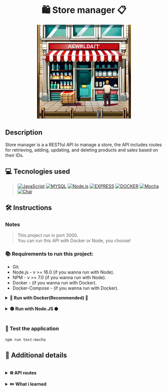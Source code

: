 <h1 align="center">🛍️  Store manager  📋</h1>

<div align='center'>
<img width='300' alt="store-img" src="./store.jpg">
</div>

## Description
<p>Store manager is a a RESTful API to manage a store, the API includes routes for retrieving, adding, updating, and deleting products and sales based on their IDs.</p>

## 💻 Tecnologies used
> [![JavaScript][JavaScript]][JavaScript-url]
[![MYSQL][MYSQL]][MYSQL-url]
[![Node.js][Node.js]][Node.js-url]
[![EXPRESS][EXPRESS]][EXPRESS-url]
[![DOCKER][DOCKER]][DOCKER-url]
[![Mocha][Mocha]][Mocha-url]
[![Chai][Chai]][Chai-url]

## 🛠️ Instructions

### Notes
>This project run in port 3000.<br/>
>You can run this API with Docker or Node, you choose!

### 📚 Requirements to run this project:
- Git.
- Node.js - v >= 16.0 (if you wanna run with Node).
- NPM - v >= 7.0 (if you wanna run with Node).
- Docker - (if you wanna run with Docker).
- Docker-Compose - (if you wanna run with Docker).


<details>
    <summary><strong>🐳 Run with Docker(Recommended) 🐳</strong></summary>
    
```bash
# Clone the repo
git clone git@github.com:caiobacode/api-store-manager.git

# Enter in repo
cd api-store-manager

# Run DockerCompose
docker-compose up -d
```
</details><br/>

<details>
    <summary><strong>🟢 Run with Node.JS ⬢</strong></summary>

```bash
# Clone the repo
git clone https://github.com/caiobacode/api-talker-manager.git

# Enter in repo
cd api-talker-manager

# Install dependencies
npm install
```
Now, you need to config your MySQL database
- First, define environment variables in your .env file;

```bash
# Create databse
npm run restore

# Start the application
npm start
```

</details><br/>

### <strong>🧪 Test the application</strong>

```bash
npm run test:mocha
```

## 🔎 Additional details

<br/>

<details>
    <summary><strong>🌐 API routes</strong></summary>

> <strong>Products Route</strong><br/>
- GET "/products" - Returns all products.<br/>
- GET "/products/:id" - Returns the product that has the id passed by the request.<br/>
- GET "/products/search" - Returns all products that have the term passed by the request in their names.<br/>
- POST "/products" - Register a product with the properties passed by the request.<br/>
- PUT "/products/:id" - Edit a product properties to new properties passed by the request.<br/>
- DELETE "/products/:id" - Delete the product that has the id passed by the request<br/>

> <strong>Sales Route</strong><br/>
- GET "/sales" - Returns all sales.<br/>
- GET "/sales/:id" - Returns the sale that has the id passed by the request.<br/>
- POST "/sales" - Register a sale with the properties passed by the request.<br/>
- PUT "/sales/:id" - Edit a sale properties to new properties passed by the request.<br/>
- DELETE "/sales/:id" - Delete the sale that has the id passed by the request
  </details><br/>

  <details>
    <summary><strong>✏️ What i learned</strong></summary>

+ Software architecture MSC (model-service-controller).
+ Hot to develop a CRUD API (POST, GET, PUT and DELETE);
+ Hot to develop APIS that make MySQL queries, readind and writing in a MySQL database.
+ How to develop unit tests to an API, with Mocha, Sinon and Chai.
  
  </details>


[Node.js]: https://img.shields.io/badge/-Node.js-80BC02?style=for-the-badge&logo=node.js&logoColor=black
[Node.js-url]: https://nodejs.org/en

[JavaScript]: https://img.shields.io/badge/-JavaScript-F7DF1E?style=for-the-badge&logo=node.js&logoColor=black
[JavaScript-url]: https://www.javascript.com

[Node.js]: https://img.shields.io/badge/-Node.js-80BC02?style=for-the-badge&logo=node.js&logoColor=black
[Node.js-url]: https://nodejs.org/en

[MYSQL]: https://img.shields.io/badge/MySQL-00758f?style=for-the-badge&logo=mysql&logoColor=white
[MYSQL-url]: https://www.mysql.com

[Mocha]: https://img.shields.io/badge/MOCHA-6D4A31?style=for-the-badge&logo=mocha&logoColor=white
[Mocha-url]: https://mochajs.org

[Chai]: https://img.shields.io/badge/chai-974942?style=for-the-badge&logo=chai&logoColor=white
[Chai-url]: https://www.chaijs.com

[DOCKER]: https://img.shields.io/badge/Docker-0db7ed?style=for-the-badge&logo=docker&logoColor=white
[DOCKER-url]: https://www.docker.com

[EXPRESS]: https://img.shields.io/badge/Express-FFFFFF?style=for-the-badge&logo=express&logoColor=black
[EXPRESS-url]: https://expressjs.com
